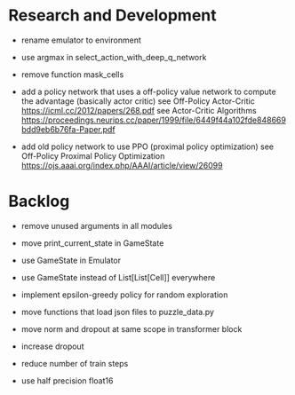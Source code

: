 # Research and Development

- rename emulator to environment
- use argmax in select_action_with_deep_q_network
- remove function mask_cells

- add a policy network that uses a off-policy value network to compute the advantage (basically actor critic)
    see Off-Policy Actor-Critic https://icml.cc/2012/papers/268.pdf
    see Actor-Critic Algorithms https://proceedings.neurips.cc/paper/1999/file/6449f44a102fde848669bdd9eb6b76fa-Paper.pdf
- add old policy network to use PPO (proximal policy optimization)
    see Off-Policy Proximal Policy Optimization
        https://ojs.aaai.org/index.php/AAAI/article/view/26099

# Backlog

- remove unused arguments in all modules
- move print_current_state in GameState
- use GameState in Emulator
- use GameState instead of List[List[Cell]] everywhere

- implement epsilon-greedy policy for random exploration

- move functions that load json files to puzzle_data.py
- move norm and dropout at same scope in transformer block
- increase dropout

- reduce number of train steps
- use half precision float16
